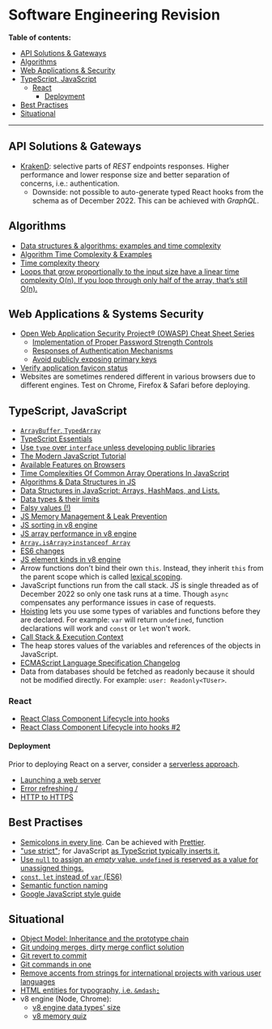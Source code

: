 # Software Engineering Revision

**Table of contents:**
- [API Solutions \& Gateways](#api-solutions--gateways)
- [Algorithms](#algorithms)
- [Web Applications & Security](#web-applications--security)
- [TypeScript, JavaScript](#typescript-javascript)
  - [React](#react)
    - [Deployment](#deployment)
- [Best Practises](#best-practises)
- [Situational](#situational)

---

## API Solutions & Gateways
- [KrakenD](https://www.krakend.io/): selective parts of *REST* endpoints responses. Higher performance and lower response size and better separation of concerns, i.e.: authentication.
    - Downside: not possible to auto-generate typed React hooks from the schema as of December 2022. This can be achieved with *GraphQL*.

## Algorithms
  - [Data structures & algorithms: examples and time complexity](https://github.com/skjha1/Data-Structure-Algorithm-Programs)
  - [Algorithm Time Complexity & Examples](https://www.jenniferbland.com/time-complexity-analysis-in-javascript)
  - [Time complexity theory](https://en.wikipedia.org/wiki/Time_complexity)
  - [Loops that grow proportionally to the input size have a linear time complexity O(n). If you loop through only half of the array, that’s still O(n).](https://adrianmejia.com/how-to-find-time-complexity-of-an-algorithm-code-big-o-notation)

## Web Applications & Systems Security
- [Open Web Application Security Project® (OWASP) Cheat Sheet Series](https://cheatsheetseries.owasp.org/cheatsheets/AJAX_Security_Cheat_Sheet.html)
  - [Implementation of Proper Password Strength Controls](https://cheatsheetseries.owasp.org/cheatsheets/Authentication_Cheat_Sheet.html#implement-proper-password-strength-controls)
  - [Responses of Authentication Mechanisms](https://cheatsheetseries.owasp.org/cheatsheets/Authentication_Cheat_Sheet.html#authentication-responses)
  - [Avoid publicly exposing primary keys](https://cheatsheetseries.owasp.org/cheatsheets/Authorization_Cheat_Sheet.html#ensure-lookup-ids-are-not-accessible-even-when-guessed-or-cannot-be-tampered-with)
- [Verify application favicon status](https://realfavicongenerator.net/favicon_checker)
- Websites are sometimes rendered different in various browsers due to different engines. Test on Chrome, Firefox & Safari before deploying.

## TypeScript, JavaScript
- [`ArrayBuffer`, `TypedArray`](https://javascript.info/arraybuffer-binary-arrays)
- [TypeScript Essentials](https://github.com/krzkaczor/ts-essentials)
- [Use `type` over `interface` unless developing public libraries](https://medium.com/@martin_hotell/interface-vs-type-alias-in-typescript-2-7-2a8f1777af4c)
- <a href="https://javascript.info/">The Modern JavaScript Tutorial</a>
- [Available Features on Browsers](https://caniuse.com)
- <a href='https://medium.com/@ashfaqueahsan61/time-complexities-of-common-array-operations-in-javascript-c11a6a65a168'>Time Complexities Of Common Array Operations In JavaScript</a>
- <a href="https://github.com/trekhleb/javascript-algorithms">Algorithms & Data Structures in JS</a>
- <a href='https://adrianmejia.com/data-structures-time-complexity-for-beginners-arrays-hashmaps-linked-lists-stacks-queues-tutorial/'>Data Structures in JavaScript: Arrays, HashMaps, and Lists.</a>
- <a href="https://developer.mozilla.org/en-US/docs/Web/JavaScript/Data_structures">Data types & their limits</a>
- <a href="https://developer.mozilla.org/en-US/docs/Glossary/Falsy">Falsy values (!)</a>
- <a href="https://blog.sessionstack.com/how-javascript-works-memory-management-how-to-handle-4-common-memory-leaks-3f28b94cfbec">JS Memory Management & Leak Prevention
- <a href="https://v8.dev/blog/array-sort">JS sorting in v8 engine</a>
- <a href="https://firstclassjs.com/under-the-hood-arrays-in-js/">JS array performance in v8 engine</a>
- <a href='https://stackoverflow.com/a/22289982'>`Array.isArray`>`instanceof Array`</a>
- <a href="https://github.com/lukehoban/es6features">ES6 changes</a>
- <a href="https://v8.dev/blog/elements-kinds">JS element kinds in v8 engine</a>
- Arrow functions don't bind their own `this`. Instead, they inherit `this` from the parent scope which is called [lexical scoping](https://stackoverflow.com/a/1047491).
- JavaScript functions run from the call stack. JS is single threaded as of December 2022 so only one task runs at a time. Though `async` compensates any performance issues in case of requests.
- [Hoisting](https://developer.mozilla.org/en-US/docs/Glossary/Hoisting) lets you use some types of variables and functions before they are declared. For example: `var` will return `undefined`, function declarations will work and `const` or `let` won't work. 
- [Call Stack & Execution Context](https://medium.com/openmindonline/javascript-under-the-hood-execution-context-b1b2fbf56e90)
- The heap stores values of the variables and references of the objects in JavaScript.
- [ECMAScript Language Specification Changelog](https://www.ecma-international.org/publications-and-standards/standards/ecma-262/)
- Data from databases should be fetched as readonly because it should not be modified directly. For example: `user: Readonly<TUser>`. 

### React
- [React Class Component Lifecycle into hooks](https://stackoverflow.com/questions/53464595/how-to-use-componentwillmount-in-react-hooks/62701724#62701724)
- [React Class Component Lifecycle into hooks #2](https://stackoverflow.com/a/55768105)
#### Deployment
Prior to deploying React on a server, consider a [serverless approach](https://learn.microsoft.com/en-us/azure/developer/javascript/how-to/with-web-app/static-web-app-with-swa-cli/introduction).
- [Launching a web server](https://medium.com/@timmykko/deploying-create-react-app-with-nginx-and-ubuntu-e6fe83c5e9e7)
- [Error refreshing /](https://ui.dev/react-router-cannot-get-url-refresh/)
- [HTTP to HTTPS](https://serversforhackers.com/c/redirect-http-to-https-nginx)

## Best Practises

- <a href='https://javascript.info/structure#semicolon'>Semicolons in every line</a>. Can be achieved with <a href="https://prettier.io/">Prettier</a>.
- <a href='https://javascript.info/strict-mode'>"use strict";</a> for JavaScript <a href='https://stackoverflow.com/a/31392947'>as TypeScript typically inserts it.</a>
- [Use `null` to assign an *empty* value. `undefined` is reserved as a value for unassigned things.](https://javascript.info/types#the-undefined-value)
- [`const`, `let` instead of `var` (ES6)](https://medium.com/@codingsam/awesome-javascript-no-more-var-working-title-999428999994)
- [Semantic function naming](https://javascript.info/function-basics#function-naming)
- [Google JavaScript style guide](https://google.github.io/styleguide/jsguide.html)

## Situational

- [Object Model: Inheritance and the prototype chain](https://developer.mozilla.org/en-US/docs/Web/JavaScript/Guide/Details_of_the_Object_Model)
- [Git undoing merges, dirty merge conflict solution](https://stackoverflow.com/a/2389423)
- [Git revert to commit](https://stackoverflow.com/a/12049323)
- [Git commands in one](https://stackoverflow.com/a/35049625)
- [Remove accents from strings for international projects with various user languages](https://npm.io/package/remove-accents)
- [HTML entities for typography, i.e. `&mdash;`](https://www.w3.org/wiki/Common_HTML_entities_used_for_typography)
- v8 engine (Node, Chrome):
  - [v8 engine data types' size](https://www.mattzeunert.com/2016/07/24/javascript-array-object-sizes.html)
  - [v8 memory quiz](https://www.mattzeunert.com/2018/01/25/v8-javascript-memory-quiz.html)
